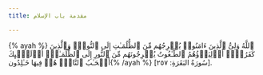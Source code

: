 ```yaml
---
title: مقدمة باب الإسلام

---
```

  {% ayah %} ٱللَّهُ وَلِیُّ ٱلَّذِینَ ءَامَنُوا۟ یُخۡرِجُهُم مِّنَ ٱلظُّلُمَـٰتِ إِلَى ٱلنُّورِۖ وَٱلَّذِینَ كَفَرُوۤا۟ أَوۡلِیَاۤؤُهُمُ ٱلطَّـٰغُوتُ یُخۡرِجُونَهُم مِّنَ ٱلنُّورِ إِلَى ٱلظُّلُمَـٰتِۗ أُو۟لَـٰۤىِٕكَ أَصۡحَـٰبُ ٱلنَّارِۖ هُمۡ فِیهَا خَـٰلِدُون{% /ayah %}
[سُورَةُ البَقَرَةِ: ٢٥٧].












<!--stackedit_data:
eyJkaXNjdXNzaW9ucyI6eyJuU0p5VkRaTWpJTE9yVEZIIjp7In
RleHQiOiJdLiIsInN0YXJ0IjozMzAsImVuZCI6MzMyfX0sImNv
bW1lbnRzIjp7Imw0c2RlYWNSMmhOV2IzYTEiOnsiZGlzY3Vzc2
lvbklkIjoiblNKeVZEWk1qSUxPclRGSCIsInN1YiI6ImdoOjEz
NjIwMzI3NCIsInRleHQiOiLYp9iu2KrYqNin2LEiLCJjcmVhdG
VkIjoxNzA0MjQ3MDYwNjU4fX0sImhpc3RvcnkiOlszNDcxNjY3
MDJdfQ==
-->